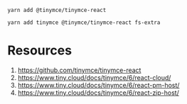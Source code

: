 ```shell
yarn add @tinymce/tinymce-react
```

```shell
yarn add tinymce @tinymce/tinymce-react fs-extra
```

# Resources

1. https://github.com/tinymce/tinymce-react
2. https://www.tiny.cloud/docs/tinymce/6/react-cloud/
3. https://www.tiny.cloud/docs/tinymce/6/react-pm-host/
4. https://www.tiny.cloud/docs/tinymce/6/react-zip-host/

